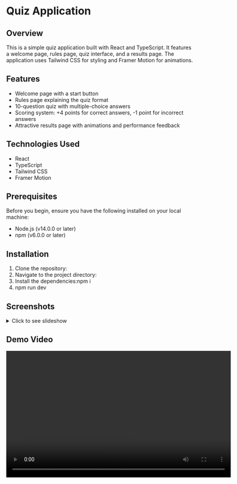 # Quiz Application

## Overview

This is a simple quiz application built with React and TypeScript. It features a welcome page, rules page, quiz interface, and a results page. The application uses Tailwind CSS for styling and Framer Motion for animations.

## Features

- Welcome page with a start button
- Rules page explaining the quiz format
- 10-question quiz with multiple-choice answers
- Scoring system: +4 points for correct answers, -1 point for incorrect answers
- Attractive results page with animations and performance feedback

## Technologies Used

- React
- TypeScript
- Tailwind CSS
- Framer Motion

## Prerequisites

Before you begin, ensure you have the following installed on your local machine:

- Node.js (v14.0.0 or later)
- npm (v6.0.0 or later)

## Installation

1. Clone the repository:
2. Navigate to the project directory:
3. Install the dependencies:npm i
4. npm run dev

## Screenshots

<details>
  <summary>Click to see slideshow</summary>
  
  <div align="center">
    <img src="/Frontend/src/assets/img01.png" width="600" alt="Welcome Page">
    <img src="/Frontend/src/assets/img02.png" width="600" alt="Quiz Page">
    <img src="/Frontend/src/assets/img03.png" width="600" alt="Results Page">
    <img src="/Frontend/src/assets/img04.png" width="600" alt="Results Page">
    <img src="/Frontend/src/assets/img05.png" width="600" alt="Results Page">
  </div>
</details>
 
## Demo Video

<div align="center"> <video controls width="600" height="338"> <source src="/Frontend/src/assets/Screen Recording 2025-02-01 013957.mp4" type="video/mp4"> Your browser does not support the video tag. </video> </div>

 